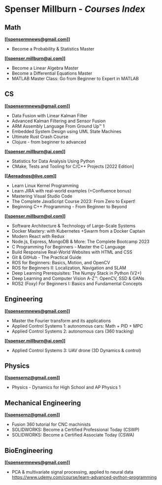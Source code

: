 # Spenser Millburn - ***Courses Index***

## Math
**[[spensermnews@gmail.com]]**
- Become a Probability & Statistics Master

**[[spenser.millburn@ai.com]]**
- Become a Linear Algebra Master
- Become a Differential Equations Master
- MATLAB Master Class: Go from Beginner to Expert in MATLAB

## CS
**[[spensermnews@gmail.com]]**
- Data Fusion with Linear Kalman Filter
- Advanced Kalman Filtering and Sensor Fusion
- ARM Assembly Language From Ground Up™ 1
- Embedded System Design using UML State Machines
- Ultimate Rust Crash Course
- Clojure - from beginner to advanced

**[[spenser.millburn@ai.com]]**
- Statistics for Data Analysis Using Python
- CMake, Tests and Tooling for C/C++ Projects [2022 Edition]

**[[Aereadnos@live.com]]**
- Learn Linux Kernel Programming
- Learn JIRA with real-world examples (+Confluence bonus)
- Mastering Visual Studio Code
- The Complete JavaScript Course 2023: From Zero to Expert!
- Beginning C++ Programming - From Beginner to Beyond

**[[spenser.millburn@ol.com]]**
- Software Architecture & Technology of Large-Scale Systems 
- Docker Mastery: with Kubernetes +Swarm from a Docker Captain
- Modern React with Redux
- Node.js, Express, MongoDB & More: The Complete Bootcamp 2023
- C Programming For Beginners - Master the C Language
- Build Responsive Real-World Websites with HTML and CSS
- Git & GitHub - The Practical Guide
- ROS for Beginners: Basics, Motion, and OpenCV
- ROS for Beginners II: Localization, Navigation and SLAM
- Deep Learning Prerequisites: The Numpy Stack in Python (V2+)
- Deep Learning and Computer Vision A-Z™: OpenCV, SSD & GANs
- ROS2 (Foxy) For Beginners I: Basics and Fundamental Concepts

## Engineering

**[[spensermnews@gmail.com]]**
- Master the Fourier transform and its applications
- Applied Control Systems 1: autonomous cars: Math + PID + MPC
- Applied Control Systems 2: autonomous cars (360 tracking)

**[[spenser.millburn@ai.com]]**
- Applied Control Systems 3: UAV drone (3D Dynamics & control)

## Physics
**[[spensernz@gmail.com]]**
- Physics - Dynamics for High School and AP Physics 1

## Mechanical Engineering
**[[spensernz@gmail.com]]**
- Fusion 360 tutorial for CNC machinists
- SOLIDWORKS: Become a Certified Professional Today (CSWP)
- SOLIDWORKS: Become a Certified Associate Today (CSWA)

## BioEngineering
**[[spensermnews@gmail.com]]**
- PCA & multivariate signal processing, applied to neural data
https://www.udemy.com/course/learn-advanced-python-programming
